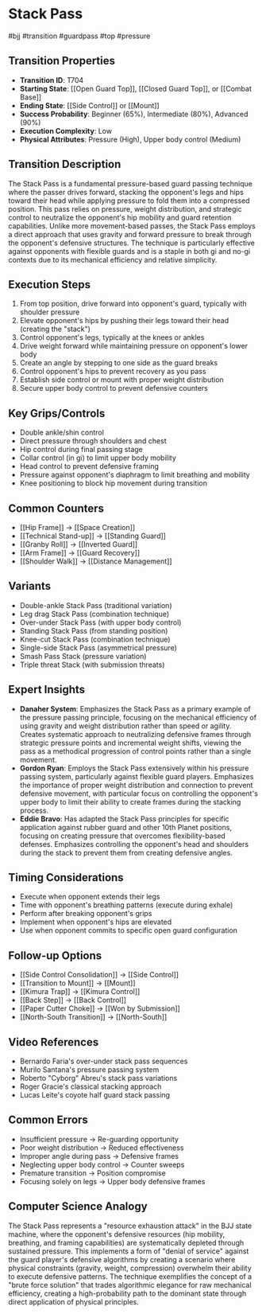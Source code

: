 # Stack Pass
#bjj #transition #guardpass #top #pressure

## Transition Properties
- **Transition ID**: T704
- **Starting State**: [[Open Guard Top]], [[Closed Guard Top]], or [[Combat Base]]
- **Ending State**: [[Side Control]] or [[Mount]]
- **Success Probability**: Beginner (65%), Intermediate (80%), Advanced (90%)
- **Execution Complexity**: Low
- **Physical Attributes**: Pressure (High), Upper body control (Medium)

## Transition Description
The Stack Pass is a fundamental pressure-based guard passing technique where the passer drives forward, stacking the opponent's legs and hips toward their head while applying pressure to fold them into a compressed position. This pass relies on pressure, weight distribution, and strategic control to neutralize the opponent's hip mobility and guard retention capabilities. Unlike more movement-based passes, the Stack Pass employs a direct approach that uses gravity and forward pressure to break through the opponent's defensive structures. The technique is particularly effective against opponents with flexible guards and is a staple in both gi and no-gi contexts due to its mechanical efficiency and relative simplicity.

## Execution Steps
1. From top position, drive forward into opponent's guard, typically with shoulder pressure
2. Elevate opponent's hips by pushing their legs toward their head (creating the "stack")
3. Control opponent's legs, typically at the knees or ankles
4. Drive weight forward while maintaining pressure on opponent's lower body
5. Create an angle by stepping to one side as the guard breaks
6. Control opponent's hips to prevent recovery as you pass
7. Establish side control or mount with proper weight distribution
8. Secure upper body control to prevent defensive counters

## Key Grips/Controls
- Double ankle/shin control
- Direct pressure through shoulders and chest
- Hip control during final passing stage
- Collar control (in gi) to limit upper body mobility
- Head control to prevent defensive framing
- Pressure against opponent's diaphragm to limit breathing and mobility
- Knee positioning to block hip movement during transition

## Common Counters
- [[Hip Frame]] → [[Space Creation]]
- [[Technical Stand-up]] → [[Standing Guard]]
- [[Granby Roll]] → [[Inverted Guard]]
- [[Arm Frame]] → [[Guard Recovery]]
- [[Shoulder Walk]] → [[Distance Management]]

## Variants
- Double-ankle Stack Pass (traditional variation)
- Leg drag Stack Pass (combination technique)
- Over-under Stack Pass (with upper body control)
- Standing Stack Pass (from standing position)
- Knee-cut Stack Pass (combination technique)
- Single-side Stack Pass (asymmetrical pressure)
- Smash Pass Stack (pressure variation)
- Triple threat Stack (with submission threats)

## Expert Insights
- **Danaher System**: Emphasizes the Stack Pass as a primary example of the pressure passing principle, focusing on the mechanical efficiency of using gravity and weight distribution rather than speed or agility. Creates systematic approach to neutralizing defensive frames through strategic pressure points and incremental weight shifts, viewing the pass as a methodical progression of control points rather than a single movement.
- **Gordon Ryan**: Employs the Stack Pass extensively within his pressure passing system, particularly against flexible guard players. Emphasizes the importance of proper weight distribution and connection to prevent defensive movement, with particular focus on controlling the opponent's upper body to limit their ability to create frames during the stacking process.
- **Eddie Bravo**: Has adapted the Stack Pass principles for specific application against rubber guard and other 10th Planet positions, focusing on creating pressure that overcomes flexibility-based defenses. Emphasizes controlling the opponent's head and shoulders during the stack to prevent them from creating defensive angles.

## Timing Considerations
- Execute when opponent extends their legs
- Time with opponent's breathing patterns (execute during exhale)
- Perform after breaking opponent's grips
- Implement when opponent's hips are elevated
- Use when opponent commits to specific open guard configuration

## Follow-up Options
- [[Side Control Consolidation]] → [[Side Control]]
- [[Transition to Mount]] → [[Mount]]
- [[Kimura Trap]] → [[Kimura Control]]
- [[Back Step]] → [[Back Control]]
- [[Paper Cutter Choke]] → [[Won by Submission]]
- [[North-South Transition]] → [[North-South]]

## Video References
- Bernardo Faria's over-under stack pass sequences
- Murilo Santana's pressure passing system
- Roberto "Cyborg" Abreu's stack pass variations
- Roger Gracie's classical stacking approach
- Lucas Leite's coyote half guard stack passing

## Common Errors
- Insufficient pressure → Re-guarding opportunity
- Poor weight distribution → Reduced effectiveness
- Improper angle during pass → Defensive frames
- Neglecting upper body control → Counter sweeps
- Premature transition → Position compromise
- Focusing solely on legs → Upper body defensive frames

## Computer Science Analogy
The Stack Pass represents a "resource exhaustion attack" in the BJJ state machine, where the opponent's defensive resources (hip mobility, breathing, and framing capabilities) are systematically depleted through sustained pressure. This implements a form of "denial of service" against the guard player's defensive algorithms by creating a scenario where physical constraints (gravity, weight, compression) overwhelm their ability to execute defensive patterns. The technique exemplifies the concept of a "brute force solution" that trades algorithmic elegance for raw mechanical efficiency, creating a high-probability path to the dominant state through direct application of physical principles.
